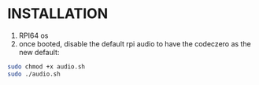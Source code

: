 # INSTALLATION

1. RPI64 os
2. once booted, disable the default rpi audio to have the codeczero as the new default:

```bash
sudo chmod +x audio.sh
sudo ./audio.sh
```
